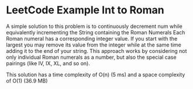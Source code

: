 # LeetCode Example Int to Roman
A simple solution to this problem is to continuously decrement num while equivalently incrementing the String containing the Roman Numerals
Each Roman numeral has a corresponding integer value. If you start with the largest you may remove its value from the integer while at the same time adding it to the end of your string. This approach works by considering not only individual Roman numerals as a number, but also the special case pairings (like IV, IX, XL, and so on).

This solution has a time complexity of O(n) (5 ms) and a space complexity of O(1) (36.9 MB)
